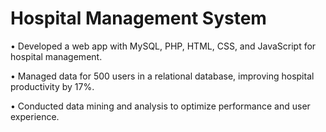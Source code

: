# Hospital Management System
•	Developed a web app with MySQL, PHP, HTML, CSS, and JavaScript for hospital management.

•	Managed data for 500 users in a relational database, improving hospital productivity by 17%.

•	Conducted data mining and analysis to optimize performance and user experience.
